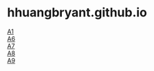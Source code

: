 # hhuangbryant.github.io

[A1](assi1.html)
<br>[A6](Assignment6.html)
<br>[A7](function.html)
<br>[A8](assignment8.html)
<br>[A9](Assignment9.html)
